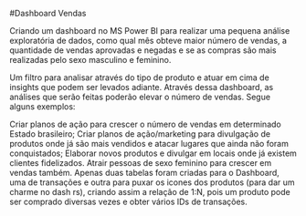 #Dashboard Vendas

Criando um dashboard no MS Power BI para realizar uma pequena análise exploratória de dados, como qual mês obteve maior número de vendas, a quantidade de vendas aprovadas e negadas e se as compras são mais realizadas pelo sexo masculino e feminino.

Um filtro para analisar através do tipo de produto e atuar em cima de insights que podem ser levados adiante. Através dessa dashboard, as análises que serão feitas poderão elevar o número de vendas. Segue alguns exemplos:

Criar planos de ação para crescer o número de vendas em determinado Estado brasileiro;
Criar planos de ação/marketing para divulgação de produtos onde já são mais vendidos e atacar lugares que ainda não foram conquistados;
Elaborar novos produtos e divulgar em locais onde já existem clientes fidelizados.
Atrair pessoas de sexo feminino para crescer em vendas também.
Apenas duas tabelas foram criadas para o Dashboard, uma de transações e outra para puxar os icones dos produtos (para dar um charme no dash rs), criando assim a relação de 1:N, pois um produto pode ser comprado diversas vezes e obter vários IDs de transações.
